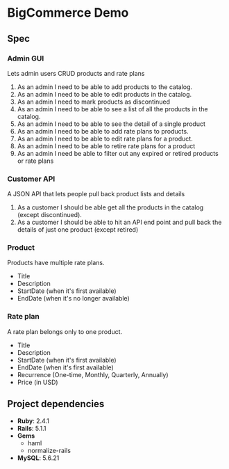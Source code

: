 # BigCommerce Demo

## Spec

### Admin GUI 
Lets admin users CRUD products and rate plans
1)  As an admin I need to be able to add products to the catalog.
2)  As an admin I need to be able to edit products in the catalog.
3)  As an admin I need to mark products as discontinued
4)  As an admin I need to be able to see a list of all the products in the catalog.
4)  As an admin I need to be able to see the detail of a single product
6)  As an admin I need to be able to add rate plans to products.
7)  As an admin I need to be able to edit rate plans for a product.
8)  As an admin I need to be able to retire rate plans for a product
9)  As an admin I need be able to filter out any expired or retired products or rate plans

### Customer API 
A JSON API that lets people pull back product lists and details
1)  As a customer I should be able get all the products in the catalog (except discontinued).
2)  As a customer I should be able to hit an API end point and pull back the details of just one product (except retired)

### Product
Products have multiple rate plans.
  * Title
  * Description
  * StartDate (when it's first available)
  * EndDate  (when it's no longer available)

  

### Rate plan
A rate plan belongs only to one product.
    
  * Title 
  * Description
  * StartDate (when it's first available)
  * EndDate (when it's first available)
  * Recurrence  (One-time, Monthly, Quarterly, Annually)
  * Price  (in USD)

 
 
## Project dependencies
* **Ruby**: 2.4.1
* **Rails**: 5.1.1
* **Gems**
    * haml
    * normalize-rails
* **MySQL**: 5.6.21
